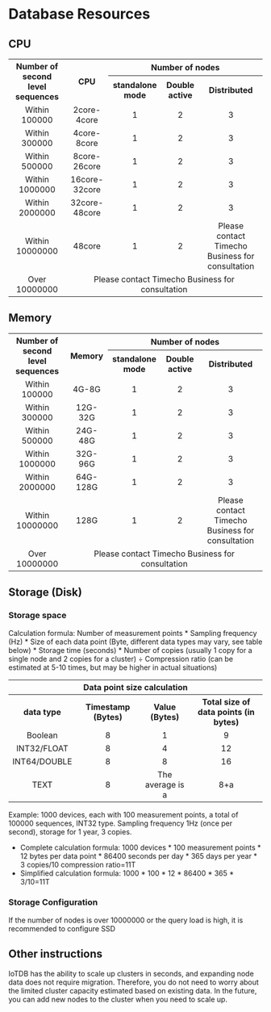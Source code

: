 <!--

    Licensed to the Apache Software Foundation (ASF) under one
    or more contributor license agreements.  See the NOTICE file
    distributed with this work for additional information
    regarding copyright ownership.  The ASF licenses this file
    to you under the Apache License, Version 2.0 (the
    "License"); you may not use this file except in compliance
    with the License.  You may obtain a copy of the License at
    
        http://www.apache.org/licenses/LICENSE-2.0
    
    Unless required by applicable law or agreed to in writing,
    software distributed under the License is distributed on an
    "AS IS" BASIS, WITHOUT WARRANTIES OR CONDITIONS OF ANY
    KIND, either express or implied.  See the License for the
    specific language governing permissions and limitations
    under the License.

-->
# Database Resources
## CPU
<table style="text-align: center;">
      <tr>
            <th rowspan="2">Number of second level sequences</th>
            <th rowspan="2">CPU</th>        
            <th colspan="3">Number of nodes</th>
      </tr>
      <tr>
      <th>standalone mode</th>   
      <th>Double active</th> 
      <th>Distributed</th> 
      </tr>
      <tr>
            <td>Within 100000</td>
            <td>2core-4core</td>
            <td>1</td>
            <td>2</td>
            <td>3</td>
      </tr>
      <tr>
            <td>Within 300000</td>
            <td>4core-8core</td>
            <td>1</td>
            <td>2</td>
            <td>3</td>
      </tr>
      <tr>
            <td>Within 500000</td>
            <td>8core-26core</td>
            <td>1</td>
            <td>2</td>
            <td>3</td>
      </tr>
      <tr>
            <td>Within 1000000</td>
            <td>16core-32core</td>
            <td>1</td>
            <td>2</td>
            <td>3</td>
      </tr>
      <tr>
            <td>Within 2000000</td>
            <td>32core-48core</td>
            <td>1</td>
            <td>2</td>
            <td>3</td>
      </tr>
      <tr>
            <td>Within 10000000</td>
            <td>48core</td>
            <td>1</td>
            <td>2</td>
            <td>Please contact Timecho Business for consultation</td>
      </tr>
      <tr>
            <td>Over 10000000</td>
            <td colspan="4">Please contact Timecho Business for consultation</td>
      </tr>
</table>

## Memory 
<table style="text-align: center;">
      <tr>
            <th rowspan="2">Number of second level sequences</th>
            <th rowspan="2">Memory</th>        
            <th colspan="3">Number of nodes</th>
      </tr>
      <tr>
      <th>standalone mode</th>   
      <th>Double active</th> 
      <th>Distributed</th> 
      </tr>
      <tr>
            <td>Within 100000</td>
            <td>4G-8G</td>
            <td>1</td>
            <td>2</td>
            <td>3</td>
      </tr>
      <tr>
            <td>Within 300000</td>
            <td>12G-32G</td>
            <td>1</td>
            <td>2</td>
            <td>3</td>
      </tr>
      <tr>
            <td>Within 500000</td>
            <td>24G-48G</td>
            <td>1</td>
            <td>2</td>
            <td>3</td>
      </tr>
      <tr>
            <td>Within 1000000</td>
            <td>32G-96G</td>
            <td>1</td>
            <td>2</td>
            <td>3</td>
      </tr>
      <tr>
            <td>Within 2000000</td>
            <td>64G-128G</td>
            <td>1</td>
            <td>2</td>
            <td>3</td>
      </tr>
      <tr>
            <td>Within 10000000</td>
            <td>128G</td>
            <td>1</td>
            <td>2</td>
            <td>Please contact Timecho Business for consultation</td>
      </tr>
      <tr>
            <td>Over 10000000</td>
            <td colspan="4">Please contact Timecho Business for consultation</td>
      </tr>
</table>

## Storage (Disk)
### Storage space
Calculation formula: Number of measurement points * Sampling frequency (Hz) * Size of each data point (Byte, different data types may vary, see table below) * Storage time (seconds) * Number of copies (usually 1 copy for a single node and 2 copies for a cluster) ÷ Compression ratio (can be estimated at 5-10 times, but may be higher in actual situations)
<table style="text-align: center;">
      <tr>
            <th colspan="4">Data point size calculation</th>
      </tr>
      <tr>
            <th>data type</th>   
            <th>Timestamp (Bytes)</th> 
            <th> Value (Bytes)</th> 
            <th> Total size of data points (in bytes) 
      </th> 
      </tr>
      <tr>
            <td>Boolean</td>
            <td>8</td>
            <td>1</td>
            <td>9</td>
      </tr>
      <tr>
            <td> INT32/FLOAT</td>
            <td>8</td>
            <td>4</td>
            <td>12</td>
      </tr>
      <tr>
            <td>INT64/DOUBLE</td>
            <td>8</td>
            <td>8</td>
            <td>16</td>
      </tr>
      <tr>
            <td>TEXT</td>
            <td>8</td>
            <td>The average is a</td>
            <td>8+a</td>
      </tr>
</table>

Example: 1000 devices, each with 100 measurement points, a total of 100000 sequences, INT32 type. Sampling frequency 1Hz (once per second), storage for 1 year, 3 copies.
- Complete calculation formula: 1000 devices * 100 measurement points * 12 bytes per data point * 86400 seconds per day * 365 days per year * 3 copies/10 compression ratio=11T
- Simplified calculation formula: 1000 * 100 * 12 * 86400 * 365 * 3/10=11T
### Storage Configuration
If the number of nodes is over 10000000 or the query load is high, it is recommended to configure SSD
## Other instructions
IoTDB has the ability to scale up clusters in seconds, and expanding node data does not require migration. Therefore, you do not need to worry about the limited cluster capacity estimated based on existing data. In the future, you can add new nodes to the cluster when you need to scale up.